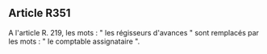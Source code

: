 Article R351
----
A l'article R. 219, les mots : " les régisseurs d'avances " sont remplacés par
les mots : " le comptable assignataire ".
